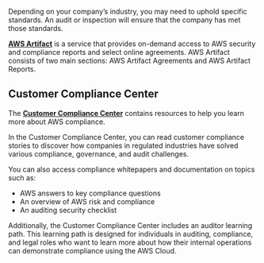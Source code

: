 Depending on your company’s industry, you may need to uphold specific standards. An audit or inspection will ensure that the company has met those standards.

[**AWS Artifact**](https://aws.amazon.com/artifact) is a service that provides on-demand access to AWS security and compliance reports and select online agreements. AWS Artifact consists of two main sections: AWS Artifact Agreements and AWS Artifact Reports.

## **Customer Compliance Center**

The [**Customer Compliance Center**](https://aws.amazon.com/compliance/customer-center/) contains resources to help you learn more about AWS compliance. 

In the Customer Compliance Center, you can read customer compliance stories to discover how companies in regulated industries have solved various compliance, governance, and audit challenges.

You can also access compliance whitepapers and documentation on topics such as:

-   AWS answers to key compliance questions
-   An overview of AWS risk and compliance
-   An auditing security checklist

Additionally, the Customer Compliance Center includes an auditor learning path. This learning path is designed for individuals in auditing, compliance, and legal roles who want to learn more about how their internal operations can demonstrate compliance using the AWS Cloud.
